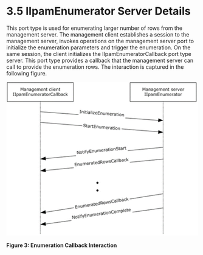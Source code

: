 <html dir="LTR" xmlns:mshelp="http://msdn.microsoft.com/mshelp" xmlns:ddue="http://ddue.schemas.microsoft.com/authoring/2003/5" xmlns:xlink="http://www.w3.org/1999/xlink" xmlns:tool="http://www.microsoft.com/tooltip">
 <body>
 <div id="header">
 <h1 class="heading">3.5 IIpamEnumerator Server Details</h1>
 </div>
 <div id="mainSection">
 <div id="mainBody">
 <div id="allHistory" class="saveHistory"></div>
 <div id="sectionSection0" class="section" name="collapseableSection">
 

<p>This port type is used for enumerating larger number of rows
from the management server. The management client establishes a session to the
management server, invokes operations on the management server port to
initialize the enumeration parameters and trigger the enumeration. On the same
session, the client initializes the IIpamEnumeratorCallback port type server.
This port type provides a callback that the management server can call to
provide the enumeration rows. The interaction is captured in the following
figure.</p>

<p><img src="MS-IPAMM2_files/image003.png" alt="Enumeration Callback Interaction" title="Enumeration Callback Interaction"></p>

<p><b>Figure 3: Enumeration Callback Interaction</b></p>


 </div>
 </div>
 </div>
 </body>
</html>